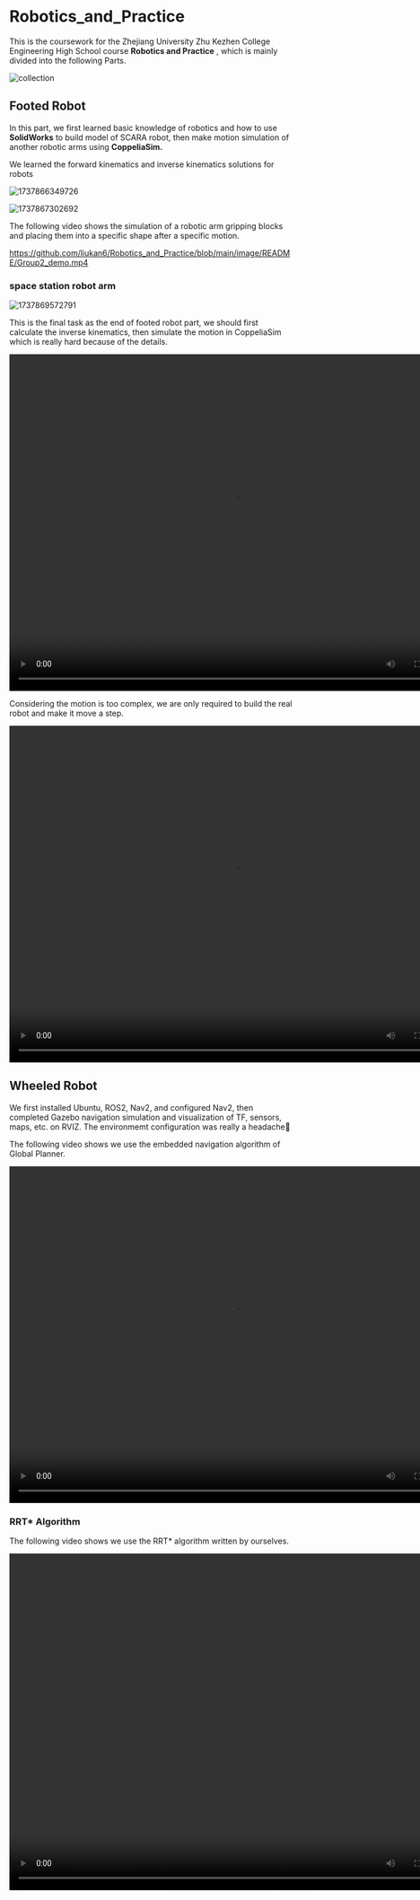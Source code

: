 # Robotics_and_Practice

This is the coursework for the Zhejiang University Zhu Kezhen College Engineering High School course **Robotics and Practice** , which is mainly divided into the following Parts.

![collection](image/README/collection.gif)

## Footed Robot

In this part, we first learned basic knowledge of robotics and how to use **SolidWorks** to build model of SCARA robot, then make motion simulation of another robotic arms using **CoppeliaSim.**

We learned the forward kinematics and inverse kinematics solutions for robots

![1737866349726](image/README/forward_kinematics.png "verify the forward kinematics")

![1737867302692](image/README/inverse_kinematics.png "the angles calculated by inverse kinematics")

The following video shows the simulation of a robotic arm gripping blocks and placing them into a specific shape after a specific motion.

https://github.com/liukan6/Robotics_and_Practice/blob/main/image/README/Group2_demo.mp4

### space station robot arm

![1737869572791](image/README/1737869572791.png)

This is the final task as the end of footed robot part, we should first calculate the inverse kinematics, then simulate the motion in CoppeliaSim which is really hard because of the details.

<video src="image/README/space_station_robot_arm_simulation.mp4" autoplay="true" controls="controls" width="800" height="600">
</video>


Considering the motion is too complex, we are only required to build the real robot and make it move a step.

<video src="image/README/space_station_robot_arm.mp4" autoplay="true" controls="controls" width="800" height="600">
</video>

## Wheeled Robot

We first installed Ubuntu, ROS2, Nav2, and configured Nav2, then completed Gazebo navigation simulation and visualization of TF, sensors, maps, etc. on RVIZ. The environmemt configuration was really a headache🤯

The following video shows we use the embedded navigation algorithm of Global Planner.

<video src="image/README/embedded_algorithm.mp4" autoplay="true" controls="controls" width="800" height="600">
</video>

### RRT* Algorithm

The following video shows we use the RRT* algorithm written by ourselves.


<video src="image/README/RRT_algorithm.mp4" autoplay="true" controls="controls" width="800" height="600">
</video>
